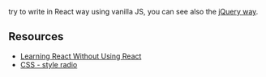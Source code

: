 try to write in React way using vanilla JS,
you can see also the [jQuery way](./tree-traversal).

## Resources
- [Learning React Without Using React](https://medium.com/javascript-inside/learn-the-concepts-part-1-418952d968cb#.f02z4geae)
- [CSS - style radio](http://www.hongkiat.com/blog/css3-checkbox-radio/)
